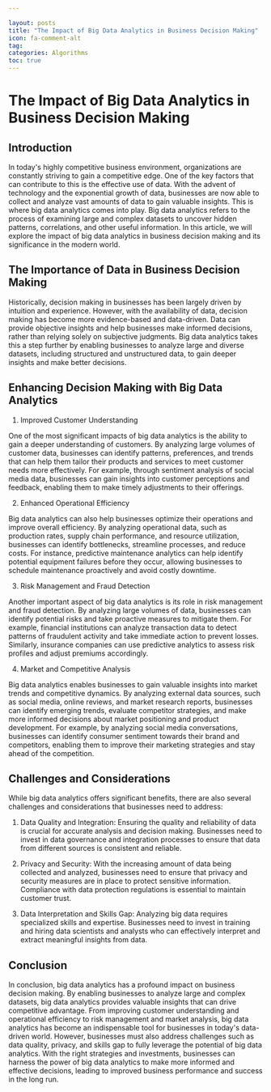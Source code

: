 ```yaml
---

layout: posts
title: "The Impact of Big Data Analytics in Business Decision Making"
icon: fa-comment-alt
tag:      
categories: Algorithms
toc: true
---
```




# The Impact of Big Data Analytics in Business Decision Making

## Introduction

In today's highly competitive business environment, organizations are constantly striving to gain a competitive edge. One of the key factors that can contribute to this is the effective use of data. With the advent of technology and the exponential growth of data, businesses are now able to collect and analyze vast amounts of data to gain valuable insights. This is where big data analytics comes into play. Big data analytics refers to the process of examining large and complex datasets to uncover hidden patterns, correlations, and other useful information. In this article, we will explore the impact of big data analytics in business decision making and its significance in the modern world.

## The Importance of Data in Business Decision Making

Historically, decision making in businesses has been largely driven by intuition and experience. However, with the availability of data, decision making has become more evidence-based and data-driven. Data can provide objective insights and help businesses make informed decisions, rather than relying solely on subjective judgments. Big data analytics takes this a step further by enabling businesses to analyze large and diverse datasets, including structured and unstructured data, to gain deeper insights and make better decisions.

## Enhancing Decision Making with Big Data Analytics

1. Improved Customer Understanding

One of the most significant impacts of big data analytics is the ability to gain a deeper understanding of customers. By analyzing large volumes of customer data, businesses can identify patterns, preferences, and trends that can help them tailor their products and services to meet customer needs more effectively. For example, through sentiment analysis of social media data, businesses can gain insights into customer perceptions and feedback, enabling them to make timely adjustments to their offerings.

2. Enhanced Operational Efficiency

Big data analytics can also help businesses optimize their operations and improve overall efficiency. By analyzing operational data, such as production rates, supply chain performance, and resource utilization, businesses can identify bottlenecks, streamline processes, and reduce costs. For instance, predictive maintenance analytics can help identify potential equipment failures before they occur, allowing businesses to schedule maintenance proactively and avoid costly downtime.

3. Risk Management and Fraud Detection

Another important aspect of big data analytics is its role in risk management and fraud detection. By analyzing large volumes of data, businesses can identify potential risks and take proactive measures to mitigate them. For example, financial institutions can analyze transaction data to detect patterns of fraudulent activity and take immediate action to prevent losses. Similarly, insurance companies can use predictive analytics to assess risk profiles and adjust premiums accordingly.

4. Market and Competitive Analysis

Big data analytics enables businesses to gain valuable insights into market trends and competitive dynamics. By analyzing external data sources, such as social media, online reviews, and market research reports, businesses can identify emerging trends, evaluate competitor strategies, and make more informed decisions about market positioning and product development. For example, by analyzing social media conversations, businesses can identify consumer sentiment towards their brand and competitors, enabling them to improve their marketing strategies and stay ahead of the competition.

## Challenges and Considerations

While big data analytics offers significant benefits, there are also several challenges and considerations that businesses need to address:

1. Data Quality and Integration: Ensuring the quality and reliability of data is crucial for accurate analysis and decision making. Businesses need to invest in data governance and integration processes to ensure that data from different sources is consistent and reliable.

2. Privacy and Security: With the increasing amount of data being collected and analyzed, businesses need to ensure that privacy and security measures are in place to protect sensitive information. Compliance with data protection regulations is essential to maintain customer trust.

3. Data Interpretation and Skills Gap: Analyzing big data requires specialized skills and expertise. Businesses need to invest in training and hiring data scientists and analysts who can effectively interpret and extract meaningful insights from data.

## Conclusion

In conclusion, big data analytics has a profound impact on business decision making. By enabling businesses to analyze large and complex datasets, big data analytics provides valuable insights that can drive competitive advantage. From improving customer understanding and operational efficiency to risk management and market analysis, big data analytics has become an indispensable tool for businesses in today's data-driven world. However, businesses must also address challenges such as data quality, privacy, and skills gap to fully leverage the potential of big data analytics. With the right strategies and investments, businesses can harness the power of big data analytics to make more informed and effective decisions, leading to improved business performance and success in the long run.